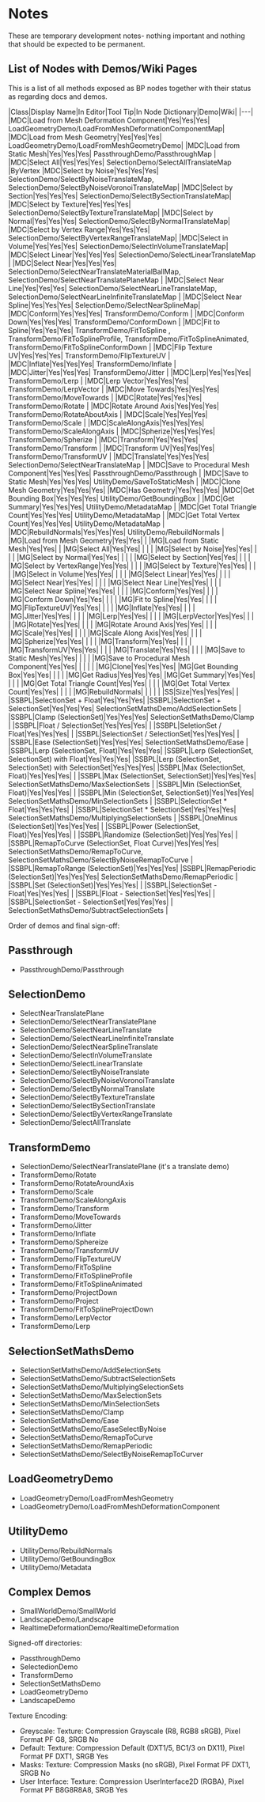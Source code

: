 # Notes

These are temporary development notes- nothing important and nothing that should be expected to be permanent.

## List of Nodes with Demos/Wiki Pages
This is a list of all methods exposed as BP nodes together with their status as regarding docs and demos.

|Class|Display Name|In Editor|Tool Tip|In Node Dictionary|Demo|Wiki|
|---|
|MDC|Load from Mesh Deformation Component|Yes|Yes|Yes| LoadGeometryDemo/LoadFromMeshDeformationComponentMap|
|MDC|Load from Mesh Geometry|Yes|Yes|Yes| LoadGeometryDemo/LoadFromMeshGeometryDemo|
|MDC|Load from Static Mesh|Yes|Yes|Yes| PassthroughDemo/PassthroughMap |
|MDC|Select All|Yes|Yes|Yes| SelectionDemo/SelectAllTranslateMap |ByVertex
|MDC|Select by Noise|Yes|Yes|Yes| SelectionDemo/SelectByNoiseTranslateMap, SelectionDemo/SelectByNoiseVoronoiTranslateMap|
|MDC|Select by Section|Yes|Yes|Yes| SelectionDemo/SelectBySectionTranslateMap|
|MDC|Select by Texture|Yes|Yes|Yes| SelectionDemo/SelectByTextureTranslateMap|
|MDC|Select by Normal|Yes|Yes|Yes| SelectionDemo/SelectByNormalTranslateMap|
|MDC|Select by Vertex Range|Yes|Yes|Yes| SelectionDemo/SelectByVertexRangeTranslateMap|
|MDC|Select in Volume|Yes|Yes|Yes| SelectionDemo/SelectInVolumeTranslateMap|
|MDC|Select Linear|Yes|Yes|Yes| SelectionDemo/SelectLinearTranslateMap |
|MDC|Select Near|Yes|Yes|Yes| SelectionDemo/SelectNearTranslateMaterialBallMap, SelectionDemo/SelectNearTranslatePlaneMap |
|MDC|Select Near Line|Yes|Yes|Yes| SelectionDemo/SelectNearLineTranslateMap, SelectionDemo/SelectNearLineInfiniteTranslateMap |
|MDC|Select Near Spline|Yes|Yes|Yes| SelectionDemo/SelectNearSplineMap|
|MDC|Conform|Yes|Yes|Yes| TransformDemo/Conform |
|MDC|Conform Down|Yes|Yes|Yes| TransformDemo/ConformDown |
|MDC|Fit to Spline|Yes|Yes|Yes| TransformDemo/FitToSpline , TransformDemo/FitToSplineProfile, TransformDemo/FitToSplineAnimated, TransformDemo/FitToSplineConformDown |
|MDC|Flip Texture UV|Yes|Yes|Yes| TransformDemo/FlipTextureUV |
|MDC|Inflate|Yes|Yes|Yes| TransformDemo/Inflate |
|MDC|Jitter|Yes|Yes|Yes| TransformDemo/Jitter |
|MDC|Lerp|Yes|Yes|Yes| TransformDemo/Lerp |
|MDC|Lerp Vector|Yes|Yes|Yes| TransformDemo/LerpVector |
|MDC|Move Towards|Yes|Yes|Yes| TransformDemo/MoveTowards |
|MDC|Rotate|Yes|Yes|Yes| TransformDemo/Rotate |
|MDC|Rotate Around Axis|Yes|Yes|Yes| TransformDemo/RotateAboutAxis |
|MDC|Scale|Yes|Yes|Yes| TransformDemo/Scale |
|MDC|ScaleAlongAxis|Yes|Yes|Yes| TransformDemo/ScaleAlongAxis |
|MDC|Spherize|Yes|Yes|Yes| TransformDemo/Spherize |
|MDC|Transform|Yes|Yes|Yes| TransformDemo/Transform |
|MDC|Transform UV|Yes|Yes|Yes| TransformDemo/TransformUV |
|MDC|Translate|Yes|Yes|Yes| SelectionDemo/SelectNearTranslateMap |
|MDC|Save to Procedural Mesh Component|Yes|Yes|Yes| PassthroughDemo/Passthrough |
|MDC|Save to Static Mesh|Yes|Yes|Yes| UtilityDemo/SaveToStaticMesh |
|MDC|Clone Mesh Geometry|Yes|Yes|Yes|
|MDC|Has Geometry|Yes|Yes|Yes|
|MDC|Get Bounding Box|Yes|Yes|Yes| UtilityDemo/GetBoundingBox |
|MDC|Get Summary|Yes|Yes|Yes| UtilityDemo/MetadataMap |
|MDC|Get Total Triangle Count|Yes|Yes|Yes| UtilityDemo/MetadataMap |
|MDC|Get Total Vertex Count|Yes|Yes|Yes| UtilityDemo/MetadataMap |
|MDC|RebuildNormals|Yes|Yes|Yes| UtilityDemo/RebuildNormals |
|MG|Load from Mesh Geometry|Yes|Yes| |
|MG|Load from Static Mesh|Yes|Yes| |
|MG|Select All|Yes|Yes| | | |
|MG|Select by Noise|Yes|Yes| | | |
|MG|Select by Normal|Yes|Yes| | | |
|MG|Select by Section|Yes|Yes| | | |
|MG|Select by VertexRange|Yes|Yes| | | |
|MG|Select by Texture|Yes|Yes| | | |
|MG|Select in Volume|Yes|Yes| | | |
|MG|Select Linear|Yes|Yes| | | |
|MG|Select Near|Yes|Yes| | | |
|MG|Select Near Line|Yes|Yes| | | |
|MG|Select Near Spline|Yes|Yes| | | |
|MG|Conform|Yes|Yes| | | |
|MG|Conform Down|Yes|Yes| | | |
|MG|Fit to Spline|Yes|Yes| | | |
|MG|FlipTextureUV|Yes|Yes| | | |
|MG|Inflate|Yes|Yes| | | |
|MG|Jitter|Yes|Yes| | | |
|MG|Lerp|Yes|Yes| | | |
|MG|LerpVector|Yes|Yes| | | |
|MG|Rotate|Yes|Yes| | | |
|MG|Rotate Around Axis|Yes|Yes| | | |
|MG|Scale|Yes|Yes| | | |
|MG|Scale Along Axis|Yes|Yes| | | |
|MG|Spherize|Yes|Yes| | | |
|MG|Transform|Yes|Yes| | | |
|MG|TransformUV|Yes|Yes| | | |
|MG|Translate|Yes|Yes| | | |
|MG|Save to Static Mesh|Yes|Yes| | | |
|MG|Save to Procedural Mesh Component|Yes|Yes| | | | |
|MG|Clone|Yes|Yes|Yes|
|MG|Get Bounding Box|Yes|Yes| | | |
|MG|Get Radius|Yes|Yes|Yes|
|MG|Get Summary|Yes|Yes| | | |
|MG|Get Total Triangle Count|Yes|Yes| | | |
|MG|Get Total Vertex Count|Yes|Yes| | | |
|MG|RebuildNormals| | | | |
|SS|Size|Yes|Yes|Yes| |
|SSBPL|SelectionSet + Float|Yes|Yes|Yes|
|SSBPL|SelectionSet + SelectionSet|Yes|Yes|Yes|  SelectionSetMathsDemo/AddSelectionSets |
|SSBPL|Clamp (SelectionSet)|Yes|Yes|Yes| SelectionSetMathsDemo/Clamp |
|SSBPL|Float / SelectionSet|Yes|Yes|Yes| |
|SSBPL|SeletionSet / Float|Yes|Yes|Yes| |
|SSBPL|SelectionSet / SelectionSet|Yes|Yes|Yes| |
|SSBPL|Ease (SelectionSet)|Yes|Yes|Yes| SelectionSetMathsDemo/Ease |
|SSBPL|Lerp (SelectionSet, Float)|Yes|Yes|Yes|
|SSBPL|Lerp (SelectionSet, SelectionSet) with Float|Yes|Yes|Yes|
|SSBPL|Lerp (SelectionSet, SelectionSet) with SelectionSet|Yes|Yes|Yes|
|SSBPL|Max (SelectionSet, Float)|Yes|Yes|Yes| |
|SSBPL|Max (SelectionSet, SelectionSet)|Yes|Yes|Yes| SelectionSetMathsDemo/MaxSelectionSets |
|SSBPL|Min (SelectionSet, Float)|Yes|Yes|Yes| |
|SSBPL|Min (SelectionSet, SelectionSet)|Yes|Yes|Yes| SelectionSetMathsDemo/MinSelectionSets |
|SSBPL|SelectionSet * Float|Yes|Yes|Yes| |
|SSBPL|SelectionSet * SelectionSet|Yes|Yes|Yes| SelectionSetMathsDemo/MultiplyingSelectionSets |
|SSBPL|OneMinus (SelectionSet)|Yes|Yes|Yes| |
|SSBPL|Power (SelectionSet, Float)|Yes|Yes|Yes| |
|SSBPL|Randomize (SelectionSet)|Yes|Yes|Yes| |
|SSBPL|RemapToCurve (SelectionSet, Float Curve)|Yes|Yes|Yes| SelectionSetMathsDemo/RemapToCurve, SelectionSetMathsDemo/SelectByNoiseRemapToCurve |
|SSBPL|RemapToRange (SelectionSet)|Yes|Yes|Yes|
|SSBPL|RemapPeriodic (SelectionSet)|Yes|Yes|Yes| SelectionSetMathsDemo/RemapPeriodic |
|SSBPL|Set (SelectionSet)|Yes|Yes|Yes| |
|SSBPL|SelectionSet - Float|Yes|Yes|Yes| |
|SSBPL|Float - SelectionSet|Yes|Yes|Yes| |
|SSBPL|SelectionSet - SelectionSet|Yes|Yes|Yes| | SelectionSetMathsDemo/SubtractSelectionSets |

Order of demos and final sign-off:
## Passthrough
* PassthroughDemo/Passthrough

## SelectionDemo
* SelectNearTranslatePlane
* SelectionDemo/SelectNearTranslatePlane
* SelectionDemo/SelectNearLineTranslate
* SelectionDemo/SelectNearLineInfiniteTranslate
* SelectionDemo/SelectNearSplineTranslate
* SelectionDemo/SelectInVolumeTranslate
* SelectionDemo/SelectLinearTranslate
* SelectionDemo/SelectByNoiseTranslate
* SelectionDemo/SelectByNoiseVoronoiTranslate
* SelectionDemo/SelectByNormalTranslate
* SelectionDemo/SelectByTextureTranslate
* SelectionDemo/SelectBySectionTranslate
* SelectionDemo/SelectByVertexRangeTranslate
* SelectionDemo/SelectAllTranslate

## TransformDemo
* SelectionDemo/SelectNearTranslatePlane (it's a translate demo)
* TransformDemo/Rotate
* TransformDemo/RotateAroundAxis
* TransformDemo/Scale
* TransformDemo/ScaleAlongAxis
* TransformDemo/Transform
* TransformDemo/MoveTowards
* TransformDemo/Jitter
* TransformDemo/Inflate
* TransformDemo/Sphereize
* TransformDemo/TransformUV
* TransformDemo/FlipTextureUV
* TransformDemo/FitToSpline
* TransformDemo/FitToSplineProfile
* TransformDemo/FitToSplineAnimated
* TransformDemo/ProjectDown
* TransformDemo/Project
* TransformDemo/FitToSplineProjectDown
* TransformDemo/LerpVector
* TransformDemo/Lerp

## SelectionSetMathsDemo
* SelectionSetMathsDemo/AddSelectionSets
* SelectionSetMathsDemo/SubtractSelectionSets
* SelectionSetMathsDemo/MultiplyingSelectionSets
* SelectionSetMathsDemo/MaxSelectionSets
* SelectionSetMathsDemo/MinSelectionSets
* SelectionSetMathsDemo/Clamp
* SelectionSetMathsDemo/Ease
* SelectionSetMathsDemo/EaseSelectByNoise
* SelectionSetMathsDemo/RemapToCurve
* SelectionSetMathsDemo/RemapPeriodic
* SelectionSetMathsDemo/SelectByNoiseRemapToCurver

## LoadGeometryDemo
* LoadGeometryDemo/LoadFromMeshGeometry
* LoadGeometryDemo/LoadFromMeshDeformationComponent

## UtilityDemo
* UtilityDemo/RebuildNormals
* UtilityDemo/GetBoundingBox
* UtilityDemo/Metadata


## Complex Demos
* SmallWorldDemo/SmallWorld
* LandscapeDemo/Landscape
* RealtimeDeformationDemo/RealtimeDeformation

Signed-off directories:
* PassthroughDemo
* SelectedionDemo
* TransformDemo
* SelectionSetMathsDemo
* LoadGeometryDemo
* LandscapeDemo


Texture Encoding:
* Greyscale: Texture: Compression Grayscale (R8, RGB8 sRGB), Pixel Format PF G8, SRGB No
* Default: Texture: Compression Default (DXT1/5, BC1/3 on DX11), Pixel Format PF DXT1, SRGB Yes
* Masks: Texture: Compression Masks (no sRGB), Pixel Format PF DXT1, SRGB No
* User Interface: Texture: Compression UserInterface2D (RGBA), Pixel Format PF B8G8R8A8, SRGB Yes